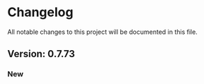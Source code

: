 # Changelog

All notable changes to this project will be documented in this file.

## Version: 0.7.73

### New



